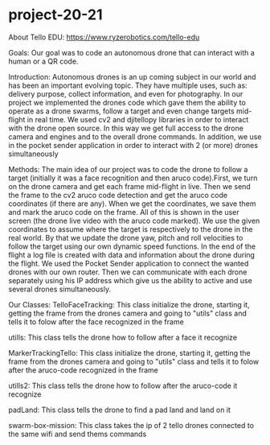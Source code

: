 # project-20-21

About Tello EDU: https://www.ryzerobotics.com/tello-edu

Goals: 
Our goal was to code an autonomous drone that can interact with a human or a QR code.

Introduction:
Autonomous drones is an up coming subject in our world and has been an important evolving topic. They have multiple uses, such as: delivery purpose, collect information, and even for photography.
In our project we implemented the drones code which gave them the ability to operate as a drone swarms, follow a target and even change targets mid-flight in real time.
We used cv2 and djitellopy libraries in order to interact with the drone open source. In this way we get full access to the drone camera and engines and to the overall drone commands. In addition, we use in the pocket sender application in order to interact with 2 (or more) drones simultaneously
 
Methods:
The main idea of our project was to code the drone to follow a target  (initially it was a face recognition and then aruco code).First, we turn on the drone camera and get each frame mid-flight in live. Then we send the frame to the cv2 aruco code detection and get the aruco code coordinates (if there are any).  When we get the coordinates, we save them and mark the aruco code on the frame. All of this is shown in the user screen (the drone live video with the aruco code marked).
We use the given coordinates to assume where the target is respectively to the drone in the real world. By that we update the drone yaw, pitch and roll velocities to follow the target using our own dynamic speed functions. In the end of the flight a log file is created with data and information about the drone during the flight.
We used the Pocket Sender application to connect the wanted drones with our own router. Then we can communicate with each drone separately using his IP address which give us the ability to active and use several drones simultaneously.
 
Our Classes:
 TelloFaceTracking:
 This class initialize the drone, starting it, getting the frame from the drones camera and going to "utils" class and tells it to folow after the face recognized in the frame
 
 utills:
 This class tells the drone how to follow after a face it recognize
 
 MarkerTrackingTello:
 This class initialize the drone, starting it, getting the frame from the drones camera and going to "utils" class and tells it to folow after the aruco-code recognized in the frame
 
 utills2:
 This class tells the drone how to follow after the aruco-code it recognize
 
 padLand:
 This class tells the drone to find a pad land and land on it
 
 swarm-box-mission:
 This class takes the ip of 2 tello drones connected to the same wifi and send thems commands
 
